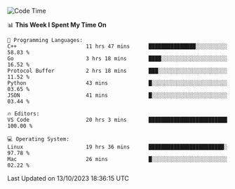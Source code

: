 
<!--START_SECTION:waka-->
![Code Time](http://img.shields.io/badge/Code%20Time-1%2C185%20hrs%2046%20mins-blue)

📊 **This Week I Spent My Time On** 

```text
💬 Programming Languages: 
C++                      11 hrs 47 mins      ███████████████░░░░░░░░░░   58.83 % 
Go                       3 hrs 18 mins       ████░░░░░░░░░░░░░░░░░░░░░   16.52 % 
Protocol Buffer          2 hrs 18 mins       ███░░░░░░░░░░░░░░░░░░░░░░   11.52 % 
Python                   43 mins             █░░░░░░░░░░░░░░░░░░░░░░░░   03.65 % 
JSON                     41 mins             █░░░░░░░░░░░░░░░░░░░░░░░░   03.44 % 

🔥 Editors: 
VS Code                  20 hrs 3 mins       █████████████████████████   100.00 % 

💻 Operating System: 
Linux                    19 hrs 36 mins      ████████████████████████░   97.78 % 
Mac                      26 mins             █░░░░░░░░░░░░░░░░░░░░░░░░   02.22 % 
```


 Last Updated on 13/10/2023 18:36:15 UTC
<!--END_SECTION:waka-->

